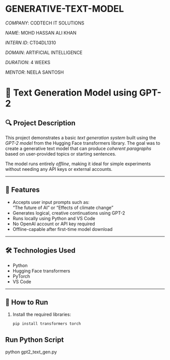 # GENERATIVE-TEXT-MODEL

*COMPANY*: CODTECH IT SOLUTIONS

*NAME*: MOHD HASSAN ALI KHAN

*INTERN ID*: CT04DL1310

*DOMAIN*: ARTIFICIAL INTELLIGENCE

*DURATION*: 4 WEEKS

*MENTOR*: NEELA SANTOSH

# 🧠 Text Generation Model using GPT-2

## 🔍 Project Description

This project demonstrates a basic *text generation system* built using the *GPT-2 model* from the Hugging Face transformers library. The goal was to create a generative text model that can produce *coherent paragraphs* based on user-provided topics or starting sentences.

The model runs entirely *offline*, making it ideal for simple experiments without needing any API keys or external accounts.

---

## 🎯 Features

- Accepts user input prompts such as:  
  “The future of AI” or “Effects of climate change”
- Generates logical, creative continuations using GPT-2
- Runs locally using Python and VS Code
- No OpenAI account or API key required
- Offline-capable after first-time model download

---

## 🛠️ Technologies Used

- Python
- Hugging Face transformers
- PyTorch
- VS Code

---

## 🚀 How to Run

1. Install the required libraries:
   ```bash
   pip install transformers torch

## Run Python Script

python gpt2_text_gen.py

